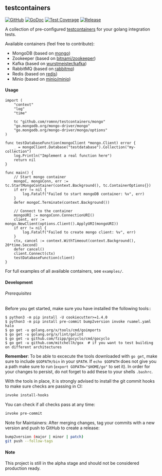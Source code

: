 ## testcontainers

[![GitHub](https://img.shields.io/github/license/romnn/testcontainers)](https://github.com/romnn/testcontainers)
[![GoDoc](https://godoc.org/github.com/romnn/testcontainers?status.svg)](https://godoc.org/github.com/romnn/testcontainers)  [![Test Coverage](https://codecov.io/gh/romnn/testcontainers/branch/master/graph/badge.svg)](https://codecov.io/gh/romnn/testcontainers)
[![Release](https://img.shields.io/github/release/romnn/testcontainers)](https://github.com/romnn/testcontainers/releases/latest)

A collection of pre-configured [testcontainers](https://github.com/testcontainers/testcontainers-go) for your golang integration tests.

Available containers (feel free to contribute):
- MongoDB (based on [mongo](https://hub.docker.com/_/mongo))
- Zookeeper (based on [bitnami/zookeeper](https://hub.docker.com/r/bitnami/zookeeper))
- Kafka (based on [wurstmeister/kafka](https://hub.docker.com/r/wurstmeister/kafka))
- RabbitMQ (based on [rabbitmq](https://hub.docker.com/_/rabbitmq))
- Redis (based on [redis](https://hub.docker.com/_/redis/))
- Minio (based on [minio/minio](https://hub.docker.com/r/minio/minio))

#### Usage

```golang
import (
	"context"
	"log"
	"time"

	tc "github.com/romnn/testcontainers/mongo"
	"go.mongodb.org/mongo-driver/mongo"
	"go.mongodb.org/mongo-driver/mongo/options"
)

func testDatabaseFunction(mongoClient *mongo.Client) error {
	_ = mongoClient.Database("testdatabase").Collection("my-collection")
	log.Println("Implement a real function here")
	return nil
}

func main() {
	// Start mongo container
	mongoC, mongoConn, err := tc.StartMongoContainer(context.Background(), tc.ContainerOptions{})
	if err != nil {
		log.Fatalf("Failed to start mongoDB container: %v", err)
	}
	defer mongoC.Terminate(context.Background())

	// Connect to the container
	mongoURI := mongoConn.ConnectionURI()
	client, err := mongo.NewClient(options.Client().ApplyURI(mongoURI))
	if err != nil {
		log.Fatalf("Failed to create mongo client: %v", err)
	}
	ctx, cancel := context.WithTimeout(context.Background(), 20*time.Second)
	defer cancel()
	client.Connect(ctx)
	testDatabaseFunction(client)
}
```

For full examples of all available containers, see `examples/`.


#### Development

######  Prerequisites

Before you get started, make sure you have installed the following tools::

    $ python3 -m pip install -U cookiecutter>=1.4.0
    $ python3 -m pip install pre-commit bump2version invoke ruamel.yaml halo
    $ go get -u golang.org/x/tools/cmd/goimports
    $ go get -u golang.org/x/lint/golint
    $ go get -u github.com/fzipp/gocyclo/cmd/gocyclo
    $ go get -u github.com/mitchellh/gox  # if you want to test building on different architectures

**Remember**: To be able to excecute the tools downloaded with `go get`, 
make sure to include `$GOPATH/bin` in your `$PATH`.
If `echo $GOPATH` does not give you a path make sure to run
(`export GOPATH="$HOME/go"` to set it). In order for your changes to persist, 
do not forget to add these to your shells `.bashrc`.

With the tools in place, it is strongly advised to install the git commit hooks to make sure checks are passing in CI:
```bash
invoke install-hooks
```

You can check if all checks pass at any time:
```bash
invoke pre-commit
```

Note for Maintainers: After merging changes, tag your commits with a new version and push to GitHub to create a release:
```bash
bump2version (major | minor | patch)
git push --follow-tags
```

#### Note

This project is still in the alpha stage and should not be considered production ready.
